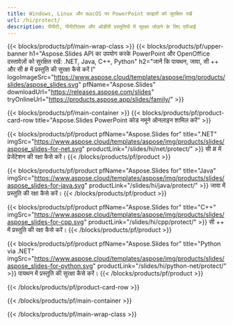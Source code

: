 ```yaml
---
title: Windows, Linux और macOS पर PowerPoint फ़ाइलों को सुरक्षित रखें
url: /hi/protect/
description: पीपीटी, पीपीटीएक्स और ओडीपी प्रस्तुतियों में सुरक्षा जोड़ने के लिए एपीआई
---
```


{{< blocks/products/pf/main-wrap-class >}}
{{< blocks/products/pf/upper-banner h1="Aspose.Slides API का उपयोग करके PowerPoint और OpenOffice दस्तावेज़ों को सुरक्षित रखें: .NET, Java, C++, Python" h2="जानें कि पायथन, जावा, सी ++ और सी # में प्रस्तुति की सुरक्षा कैसे करें I" logoImageSrc="https://www.aspose.cloud/templates/aspose/img/products/slides/aspose_slides.svg" pfName="Aspose.Slides" downloadUrl="https://releases.aspose.com/slides" tryOnlineUrl="https://products.aspose.app/slides/family/" >}}

{{< blocks/products/pf/main-container >}}
{{< blocks/products/pf/product-card-row title="Aspose.Slides PowerPoint कोड नमूने ऑनलाइन शामिल करें" >}}

{{< blocks/products/pf/product pfName="Aspose.Slides for" title=".NET" imgSrc="https://www.aspose.cloud/templates/aspose/img/products/slides/aspose_slides-for-net.svg" productLink="/slides/hi/net/protect/" >}}
सी # में प्रेजेंटेशन की रक्षा कैसे करें।
{{< /blocks/products/pf/product >}}

{{< blocks/products/pf/product pfName="Aspose.Slides for" title="Java" imgSrc="https://www.aspose.cloud/templates/aspose/img/products/slides/aspose_slides-for-java.svg" productLink="/slides/hi/java/protect/" >}}
जावा में प्रस्तुति की रक्षा कैसे करें।
{{< /blocks/products/pf/product >}}

{{< blocks/products/pf/product pfName="Aspose.Slides for" title="C++" imgSrc="https://www.aspose.cloud/templates/aspose/img/products/slides/aspose_slides-for-cpp.svg" productLink="/slides/hi/cpp/protect/" >}}
सी ++ में प्रस्तुति की रक्षा कैसे करें।
{{< /blocks/products/pf/product >}}

{{< blocks/products/pf/product pfName="Aspose.Slides for" title="Python via .NET" imgSrc="https://www.aspose.cloud/templates/aspose/img/products/slides/aspose_slides-for-python.svg" productLink="/slides/hi/python-net/protect/" >}}
पायथन में प्रस्तुति की सुरक्षा कैसे करें।
{{< /blocks/products/pf/product >}}

{{< /blocks/products/pf/product-card-row >}}

{{< /blocks/products/pf/main-container >}}

{{< /blocks/products/pf/main-wrap-class >}}
